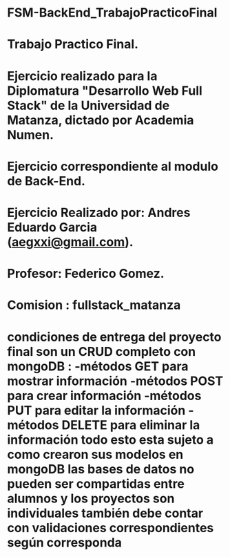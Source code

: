 # FSM-BackEnd_TrabajoPracticoFinal
# Trabajo Practico Final.
# Ejercicio realizado para la Diplomatura "Desarrollo Web Full Stack" de la Universidad de Matanza, dictado por Academia Numen.
# Ejercicio correspondiente al modulo de Back-End.
# Ejercicio Realizado por: Andres Eduardo Garcia (aegxxi@gmail.com).
# Profesor: Federico Gomez.
# Comision : fullstack_matanza

# condiciones de entrega del proyecto final son un CRUD completo con mongoDB : -métodos GET para mostrar información -métodos POST para crear información -métodos PUT para editar la información -métodos DELETE para eliminar la información todo esto esta sujeto a como crearon sus modelos en mongoDB las bases de datos no pueden ser compartidas entre alumnos y los proyectos son individuales también debe contar con validaciones correspondientes según corresponda
